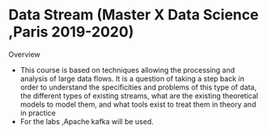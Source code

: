 # Data Stream (Master X Data Science ,Paris 2019-2020) 


Overview

* This course is based on techniques allowing the processing and analysis of large data flows. It is a question of taking a step back in order to understand the specificities and problems of this type of data, the different types of existing streams, what are the existing theoretical models to model them, and what tools exist to treat them in theory and in practice 
* For the labs ,Apache kafka will be used.